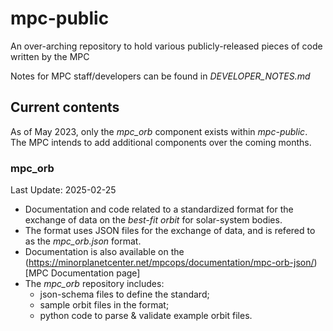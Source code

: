 # mpc-public

An over-arching repository to hold various publicly-released pieces of code written by the MPC

Notes for MPC staff/developers can be found in *DEVELOPER_NOTES.md*

## Current contents 

As of May 2023, only the *mpc_orb* component exists within *mpc-public*.
The MPC intends to add additional components over the coming months. 

### mpc_orb
Last Update: 2025-02-25
 - Documentation and code related to a standardized format for the exchange of data on the *best-fit orbit* for solar-system bodies. 
 - The format uses JSON files for the exchange of data, and is refered to as the *mpc_orb.json* format.
 - Documentation is also available on the (https://minorplanetcenter.net/mpcops/documentation/mpc-orb-json/)[MPC Documentation page]
 - The *mpc_orb* repository includes:
    - json-schema files to define the standard;
    - sample orbit files in the format;
    - python code to parse & validate example orbit files.


